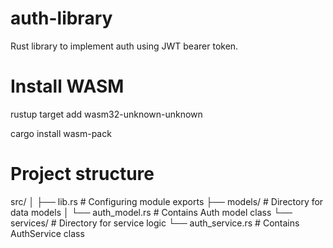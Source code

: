# auth-library
Rust library to implement auth using JWT bearer token.

# Install WASM

rustup target add wasm32-unknown-unknown

cargo install wasm-pack

# Project structure

src/
│
├── lib.rs                 # Configuring module exports
├── models/                # Directory for data models
│   └── auth_model.rs      # Contains Auth model class
└── services/              # Directory for service logic
    └── auth_service.rs    # Contains AuthService class
